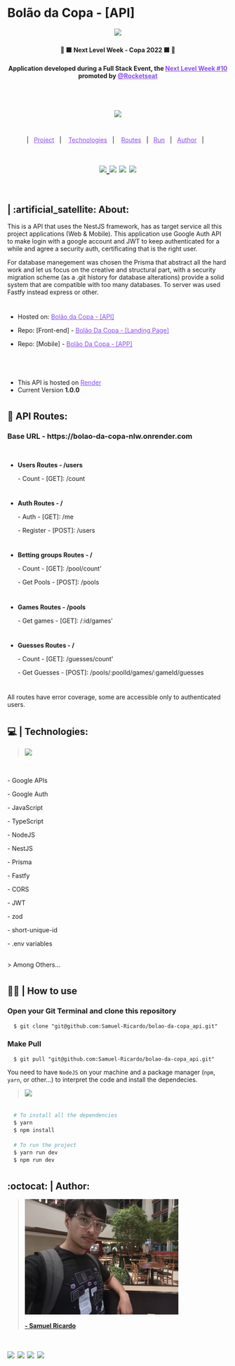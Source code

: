 # Bolão da Copa - [API]

<p align="center"> 
  <a target="_blank" href="https://www.rocketseat.com.br/">
    <img width="auto" src="https://media.discordapp.net/attachments/1084951017264783441/1084951190615359559/image.png?width=1064&height=599"/>
  </a> 
</p>

<h4 align="center" >🚀 🟪 Next Level Week - Copa 2022 🟪 🚀</h4>



<h4 align="center">
  Application developed during a Full Stack Event, the <a target="_blank" style="color: #8a4af3;" href="https://github.com/topics/next-level-week">Next Level Week #10</a> promoted by <a target="_blank" style="color: #8a4af3;" href="https://www.rocketseat.com.br/">@Rocketseat</a>
</h4>

#

<br>

<p align="center"><img src="https://github.com/rocketseat-education/nlw-copa-ignite/raw/main/.github/logo.svg"/></p>


#
<p align="center">
  |&nbsp;&nbsp;
  <a style="color: #8a4af3;" href="#project">Project</a>&nbsp;&nbsp;&nbsp;|&nbsp;&nbsp;&nbsp;
  <a style="color: #8a4af3;" href="#techs">Technologies</a>&nbsp;&nbsp;&nbsp;|&nbsp;&nbsp;&nbsp;
  <a style="color: #8a4af3;" href="#routes">Routes</a>&nbsp;&nbsp;&nbsp;|&nbsp;&nbsp;
  <a style="color: #8a4af3;" href="#run-project">Run</a>&nbsp;&nbsp;&nbsp;|&nbsp;&nbsp;
  <a style="color: #8a4af3;" href="#author">Author</a>&nbsp;&nbsp;&nbsp;|&nbsp;&nbsp;&nbsp;
</p>

#

<h1 align="center">
  
  <a target="_blank" href="https://github.com/Samuel-Ricardo">
    <img src="https://img.shields.io/static/v1?label=&message=Samuel%20Ricardo&color=black&style=for-the-badge&logo=GITHUB"/>
  </a>

  <a target="_blank" herf="https://www.instagram.com/samuel_ricardo.ex/">
    <img src='https://img.shields.io/static/v1?label=&message=Samuel.ex&color=black&style=for-the-badge&logo=instagram'/> 
  </a>

  <a target="_blank" herf='https://www.linkedin.com/in/samuel-ricardo-cabral/'>
    <img src='https://img.shields.io/static/v1?label=&message=Samuel%20Ricardo&color=black&style=for-the-badge&logo=LinkedIn'/> 
  </a>

  <a target="_blank" herf='https://www.linkedin.com/in/samuel-ricardo-cabral/'>
    <img width="64px" src='https://seeklogo.com/images/R/rocketseat-logo-666CE4B396-seeklogo.com.png'/> 
  </a>

</h1>

<br>

<p id="project"/>

<h2>  | :artificial_satellite: About:  </h2>

<p align="justfy">
  This is a API that uses the NestJS framework, has as target service all this project applications (Web & Mobile). This application use Google Auth API to make login with a google account and JWT to keep authenticated for a while and agree a security auth, certificating that is the right user.
</p>

<p align="justfy">
  For database manegement was chosen the Prisma that abstract all the hard work and let us focus on the creative and structural part, with a security migration scheme (as a .git history for database alterations) provide a solid system that are compatible with too many databases. To server was used Fastfy instead express or other.
</p>

#

- Hosted on: <a  style="color: #8a4af3;" href="https://bolao-da-copa-nlw.onrender.com">Bolão da Copa - [API] </a> 

 - Repo: [Front-end] - <a style="color: #8a4af3;" href="https://github.com/Samuel-Ricardo/bolao-da-copa">Bolão Da Copa - [Landing Page]</a>
 - Repo: [Mobile] - <a style="color: #8a4af3;" href="https://github.com/Samuel-Ricardo/bolao-da-copa_mobile">Bolão Da Copa - [APP]</a>
  
 #
 <br>

- This API is hosted on <a target="_blank" style="color: #8a4af3;" href='https://render.com/'> Render </a> 
- Current Version <b> 1.0.0 </b>

#

<p id="routes"/>

##  :construction: API Routes:

<h3><b> Base URL - https://bolao-da-copa-nlw.onrender.com </b></h3>

<br>

- <b> Users Routes - /users </b>

  <p> - Count - [GET]: /count  </p>

#

- <b> Auth Routes - / </b>

  <p> - Auth - [GET]: /me  </p>
  <p> - Register - [POST]: /users  </p>

# 

- <b> Betting groups Routes - / </b>

  <p> - Count - [GET]: /pool/count' </p>
  <p> - Get Pools - [POST]: /pools  </p>

#

- <b> Games Routes - /pools </b>

  <p> - Get games - [GET]: /:id/games' </p>
  
#

- <b> Guesses Routes - / </b>

  <p> - Count  - [GET]: /guesses/count' </p>
  <p> - Get Guesses - [POST]: /pools/:poolId/games/:gameId/guesses  </p>

#

<p align="justfy">
	All routes have error coverage, some are accessible only to authenticated users.
</p>
  
#

<h2 id="techs">
  💻 | Technologies:  
</h2>

  > <a href='https://nestjs.com/'> <img width='40px' src='https://d33wubrfki0l68.cloudfront.net/e937e774cbbe23635999615ad5d7732decad182a/26072/logo-small.ede75a6b.svg'> </a>

  <br>

<p> - Google APIs</p>
<p> - Google Auth</p>
<p> - JavaScript</p>  
<p> - TypeScript</p>
<p> - NodeJS</p>
<p> - NestJS</p>
<p> - Prisma</p>
<p> - Fastfy</p>
<p> - CORS</p>
<p> - JWT</p>
<p> - zod</p>
<p> - short-unique-id</p>  
<p> - .env variables</p>

<br>
> Among Others...

#

<h2 id="run-project"> 
   👨‍💻 | How to use
</h2>

### Open your Git Terminal and clone this repository

```git
  $ git clone "git@github.com:Samuel-Ricardo/bolao-da-copa_api.git"
```

### Make Pull

```git
  $ git pull "git@github.com:Samuel-Ricardo/bolao-da-copa_api.git"
```


You need to have `NodeJS` on your machine and a package manager (`npm`, `yarn`, or other...) to interpret the code and install the dependecies.

> <a target="_blank" href="https://nodejs.org/en/"> <img width="48px" src="https://cdn.jsdelivr.net/gh/devicons/devicon/icons/nodejs/nodejs-original.svg" /> </a>


```bash
  
  # To install all the dependencies 
  $ yarn  
  $ npm install

  # To run the project
  $ yarn run dev
  $ npm run dev

```

#

<h2 id="autor">
  :octocat: | Author:  
</h2>

> <a target="_blank" href="https://www.linkedin.com/in/samuel-ricardo-cabral/"> <img width="350px" src="https://github.com/Samuel-Ricardo/bolao-da-copa/raw/main/readme_files/IMG_20220904_220148_188.jpg"/> <br> <p> <b> - Samuel Ricardo</b> </p></a>

<h1>
  <a herf='https://github.com/Samuel-Ricardo'>
    <img src='https://img.shields.io/static/v1?label=&message=Samuel%20Ricardo&color=black&style=for-the-badge&logo=GITHUB'> 
  </a>
  
  <a herf='https://www.instagram.com/samuel_ricardo.ex/'>
    <img src='https://img.shields.io/static/v1?label=&message=Samuel.ex&color=black&style=for-the-badge&logo=instagram'> 
  </a>
  
  <a herf='https://twitter.com/SamuelR84144340'>
    <img src='https://img.shields.io/static/v1?label=&message=Samuel%20Ricardo&color=black&style=for-the-badge&logo=twitter'> 
  </a>
  
   <a herf='https://www.linkedin.com/in/samuel-ricardo-cabral/'>
    <img src='https://img.shields.io/static/v1?label=&message=Samuel%20Ricardo&color=black&style=for-the-badge&logo=LinkedIn'> 
  </a>
</h1>
